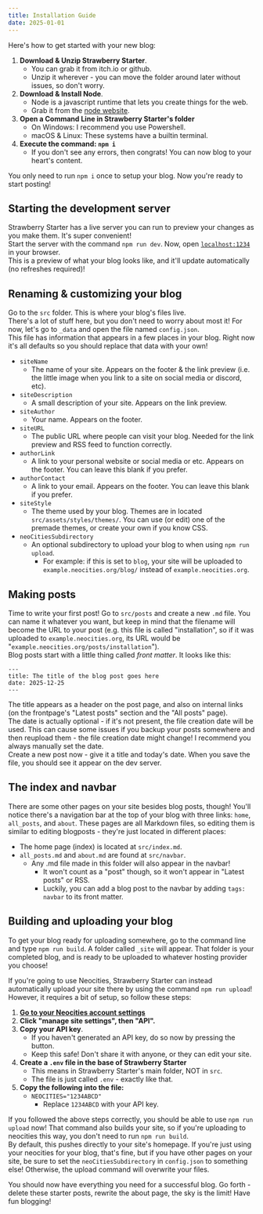 ```yaml
---
title: Installation Guide
date: 2025-01-01
---
```

Here's how to get started with your new blog:
1. **Download & Unzip Strawberry Starter**.
    - You can grab it from itch.io or github.
    - Unzip it wherever - you can move the folder around later without issues, so don't worry.
2. **Download & Install Node**.
    - Node is a javascript runtime that lets you create things for the web.
    - Grab it from the [node website](https://nodejs.org/en).
3. **Open a Command Line in Strawberry Starter's folder**
    - On Windows: I recommend you use Powershell.
    - macOS & Linux: These systems have a builtin terminal.
4. **Execute the command: `npm i`**
    - If you don't see any errors, then congrats! You can now blog to your heart's content.

You only need to run `npm i` once to setup your blog. Now you're ready to start posting!

## Starting the development server
Strawberry Starter has a live server you can run to preview your changes as you make them. It's super convenient!  
Start the server with the command `npm run dev`. Now, open [`localhost:1234`](localhost:1234/) in your browser.  
This is a preview of what your blog looks like, and it'll update automatically (no refreshes required)!

## Renaming & customizing your blog
Go to the `src` folder. This is where your blog's files live.  
There's a lot of stuff here, but you don't need to worry about most it! For now, let's go to `_data` and open the file named `config.json`.  
This file has information that appears in a few places in your blog. Right now it's all defaults so you should replace that data with your own!
- `siteName`
    - The name of your site. Appears on the footer & the link preview (i.e. the little image when you link to a site on social media or discord, etc).
- `siteDescription`
    - A small description of your site. Appears on the link preview.
- `siteAuthor`
    - Your name. Appears on the footer.
- `siteURL`
    - The public URL where people can visit your blog. Needed for the link preview and RSS feed to function correctly.
- `authorLink`
    - A link to your personal website or social media or etc. Appears on the footer. You can leave this blank if you prefer.
- `authorContact`
    - A link to your email. Appears on the footer. You can leave this blank if you prefer.
- `siteStyle`
    - The theme used by your blog. Themes are in located `src/assets/styles/themes/`. You can use (or edit) one of the premade themes, or create your own if you know CSS.
- `neoCitiesSubdirectory`
    - An optional subdirectory to upload your blog to when using `npm run upload`.
        - For example: if this is set to `blog`, your site will be uploaded to `example.neocities.org/blog/` instead of `example.neocities.org`.

## Making posts
Time to write your first post! Go to `src/posts` and create a new `.md` file. You can name it whatever you want, but keep in mind that the filename will become the URL to your post (e.g. this file is called "installation", so if it was uploaded to `example.neocities.org`, its URL would be "`example.neocities.org/posts/installation`").  
Blog posts start with a little thing called *front matter*. It looks like this:
```
---
title: The title of the blog post goes here
date: 2025-12-25
---
```
The title appears as a header on the post page, and also on internal links (on the frontpage's "Latest posts" section and the "All posts" page).  
The date is actually optional - if it's not present, the file creation date will be used. This can cause some issues if you backup your posts somewhere and then reupload them - the file creation date might change! I recommend you always manually set the date.  
Create a new post now - give it a title and today's date. When you save the file, you should see it appear on the dev server.

## The index and navbar
There are some other pages on your site besides blog posts, though! You'll notice there's a navigation bar at the top of your blog with three links: `home`, `all_posts`, and `about`. These pages are all Markdown files, so editing them is similar to editing blogposts - they're just located in different places:
- The home page (index) is located at `src/index.md`.
- `all_posts.md` and `about.md` are found at `src/navbar`.
    - Any .md file made in this folder will also appear in the navbar!
        - It won't count as a "post" though, so it won't appear in "Latest posts" or RSS.
        - Luckily, you can add a blog post to the navbar by adding `tags: navbar` to its front matter.

## Building and uploading your blog
To get your blog ready for uploading somewhere, go to the command line and type `npm run build`. A folder called `_site` will appear. That folder is your completed blog, and is ready to be uploaded to whatever hosting provider you choose!

If you're going to use Neocities, Strawberry Starter can instead automatically upload your site there by using the command `npm run upload`! However, it requires a bit of setup, so follow these steps:
1. **[Go to your Neocities account settings](https://neocities.org/settings#sites)**
2. **Click "manage site settings", then "API".**
3. **Copy your API key**.
    - If you haven't generated an API key, do so now by pressing the button.
    - Keep this safe! Don't share it with anyone, or they can edit your site.
4. **Create a `.env` file in the base of Strawberry Starter**
    - This means in Strawberry Starter's main folder, NOT in `src`.
    - The file is just called `.env` - exactly like that.
5. **Copy the following into the file:**
    - `NEOCITIES="1234ABCD"`
        - Replace `1234ABCD` with your API key.

If you followed the above steps correctly, you should be able to use `npm run upload` now! That command also builds your site, so if you're uploading to neocities this way, you don't need to run `npm run build`.  
By default, this pushes directly to your site's homepage. If you're just using your neocities for your blog, that's fine, but if you have other pages on your site, be sure to set the `neoCitiesSubdirectory` in `config.json` to something else! Otherwise, the upload command will overwrite your files.

You should now have everything you need for a successful blog. Go forth - delete these starter posts, rewrite the about page, the sky is the limit! Have fun blogging!